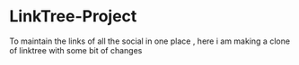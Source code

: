 # LinkTree-Project
 To maintain the links of all the social in one place , here i am making a clone of linktree with some bit of changes
